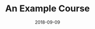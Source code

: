 ---
# Page title
title: An Example Course

# Title for the menu link if you wish to use a shorter link title, otherwise remove this option.
linktitle: Course

# Page summary for search engines.
summary: Blah, blah, blah...

# Date page published
date: 2018-09-09

# Book page type (do not modify).
type: book

# Position of this page in the menu. Remove this option to sort alphabetically.
weight: 1
---